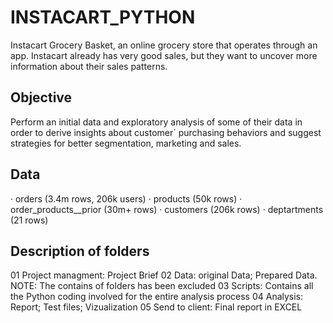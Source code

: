 # INSTACART_PYTHON
Instacart Grocery Basket, an online grocery store that operates through an app. Instacart already has very good sales, but they want to uncover more information about their sales patterns. 

## Objective 
Perform an initial data and exploratory analysis of some of their data in order to derive insights about customer´ purchasing behaviors and suggest strategies for better segmentation, marketing and sales.

## Data 
· orders (3.4m rows, 206k users)
· products (50k rows)
· order_products__prior (30m+ rows)
· customers (206k rows)
· deptartments (21 rows)

## Description of folders
01 Project managment: Project Brief
02 Data: original Data; Prepared Data. NOTE: The contains of folders has been excluded 
03 Scripts: Contains all the Python coding involved for the entire analysis process
04 Analysis: Report; Test files; Vizualization
05 Send to client: Final report in EXCEL 
